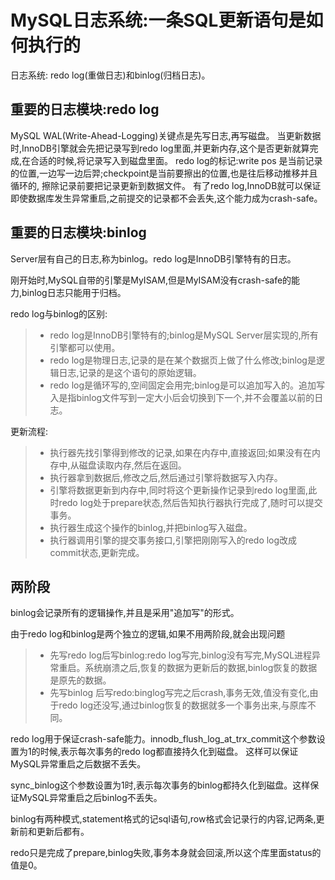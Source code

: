 # MySQL日志系统:一条SQL更新语句是如何执行的
日志系统: redo log(重做日志)和binlog(归档日志)。

## 重要的日志模块:redo log
MySQL WAL(Write-Ahead-Logging)关键点是先写日志,再写磁盘。
当更新数据时,InnoDB引擎就会先把记录写到redo log里面,并更新内存,这个是否更新就算完成,在合适的时候,将记录写入到磁盘里面。
redo log的标记:write pos 是当前记录的位置,一边写一边后羿;checkpoint是当前要擦出的位置,也是往后移动推移并且循环的,
擦除记录前要把记录更新到数据文件。
有了redo log,InnoDB就可以保证即使数据库发生异常重启,之前提交的记录都不会丢失,这个能力成为crash-safe。
## 重要的日志模块:binlog
Server层有自己的日志,称为binlog。redo log是InnoDB引擎特有的日志。

刚开始时,MySQL自带的引擎是MyISAM,但是MyISAM没有crash-safe的能力,binlog日志只能用于归档。

redo log与binlog的区别:
>* redo log是InnoDB引擎特有的;binlog是MySQL Server层实现的,所有引擎都可以使用。
>* redo log是物理日志,记录的是在某个数据页上做了什么修改;binlog是逻辑日志,记录的是这个语句的原始逻辑。
>* redo log是循环写的,空间固定会用完;binlog是可以追加写入的。追加写入是指binlog文件写到一定大小后会切换到下一个,并不会覆盖以前的日志。

更新流程:
>* 执行器先找引擎得到修改的记录,如果在内存中,直接返回;如果没有在内存中,从磁盘读取内存,然后在返回。
>* 执行器拿到数据后,修改之后,然后通过引擎将数据写入内存。
>* 引擎将数据更新到内存中,同时将这个更新操作记录到redo log里面,此时redo log处于prepare状态,然后告知执行器执行完成了,随时可以提交事务。
>* 执行器生成这个操作的binlog,并把binlog写入磁盘。
>* 执行器调用引擎的提交事务接口,引擎把刚刚写入的redo log改成commit状态,更新完成。


## 两阶段
binlog会记录所有的逻辑操作,并且是采用"追加写"的形式。

由于redo log和binlog是两个独立的逻辑,如果不用两阶段,就会出现问题
>* 先写redo log后写binlog:redo log写完,binlog没有写完,MySQL进程异常重启。系统崩溃之后,恢复的数据为更新后的数据,binlog恢复的数据是原先的数据。
>* 先写binlog 后写redo:binglog写完之后crash,事务无效,值没有变化,由于redo log还没写,通过binlog恢复的数据就多一个事务出来,与原库不同。

redo log用于保证crash-safe能力。innodb_flush_log_at_trx_commit这个参数设置为1的时候,表示每次事务的redo log都直接持久化到磁盘。
这样可以保证MySQL异常重启之后数据不丢失。

sync_binlog这个参数设置为1时,表示每次事务的binlog都持久化到磁盘。这样保证MySQL异常重启之后binlog不丢失。

binlog有两种模式,statement格式的记sql语句,row格式会记录行的内容,记两条,更新前和更新后都有。

redo只是完成了prepare,binlog失败,事务本身就会回滚,所以这个库里面status的值是0。

